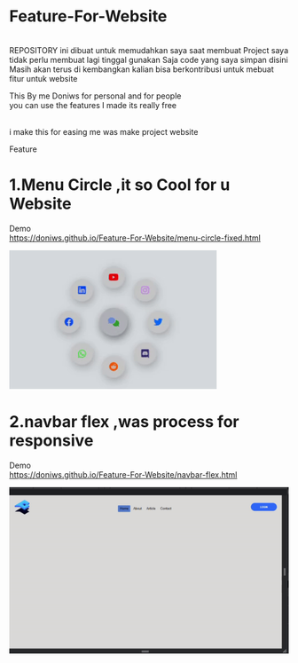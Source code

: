 # Feature-For-Website
<br>
REPOSITORY ini dibuat untuk memudahkan saya saat membuat 
Project saya tidak perlu membuat lagi tinggal gunakan
Saja code yang saya simpan disini
<br>
Masih akan terus di kembangkan kalian bisa berkontribusi untuk mebuat fitur untuk website

This By me Doniws 
for personal and for people
<br>
you can use the features I made
its really free

<br>
i make this for easing me was make project website

Feature 

# 1.Menu Circle ,it so Cool for u Website
   Demo<br>
   https://doniws.github.io/Feature-For-Website/menu-circle-fixed.html
<br>

 ![ Alt text](https://github.com/Doniws/Feature-For-Website/blob/main/Demo/menu-circle.gif)
<br>
# 2.navbar flex ,was process for responsive
  Demo<br>
   https://doniws.github.io/Feature-For-Website/navbar-flex.html
<br>

 ![ Alt text](https://github.com/Doniws/Feature-For-Website/blob/main/Demo/navbar-flex.gif)
